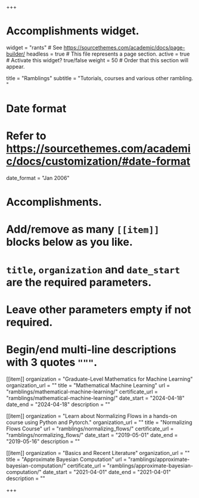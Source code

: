 +++
# Accomplishments widget.
widget = "rants"  # See https://sourcethemes.com/academic/docs/page-builder/
headless = true  # This file represents a page section.
active = true  # Activate this widget? true/false
weight = 50  # Order that this section will appear.

title = "Ramblings"
subtitle = "Tutorials, courses and various other rambling. "

# Date format
#   Refer to https://sourcethemes.com/academic/docs/customization/#date-format
date_format = "Jan 2006"

# Accomplishments.
#   Add/remove as many `[[item]]` blocks below as you like.
#   `title`, `organization` and `date_start` are the required parameters.
#   Leave other parameters empty if not required.
#   Begin/end multi-line descriptions with 3 quotes `"""`.

[[item]]
  organization = "Graduate-Level Mathematics for Machine Learning"
  organization_url = ""
  title = "Mathematical Machine Learning"
  url = "ramblings/mathematical-machine-learning/"
  certificate_url = "ramblings/mathematical-machine-learning/"
  date_start = "2024-04-18"
  date_end = "2024-04-18"
  description = ""

[[item]]
  organization = "Learn about Normalizing Flows in a hands-on course using Python and Pytorch."
  organization_url = ""
  title = "Normalizing Flows Course"
  url = "ramblings/normalizing_flows/"
  certificate_url = "ramblings/normalizing_flows/"
  date_start = "2019-05-01"
  date_end = "2019-05-16"
  description = ""
  
[[item]]
  organization = "Basics and Recent Literature"
  organization_url = ""
  title = "Approximate Bayesian Computation"
  url = "ramblings/approximate-bayesian-computation/"
  certificate_url = "ramblings/approximate-bayesian-computation/"
  date_start = "2021-04-01"
  date_end = "2021-04-01"
  description = ""

+++
